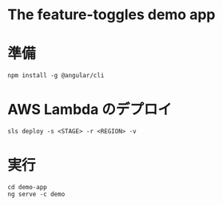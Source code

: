 The feature-toggles demo app
============================

# 準備

```
npm install -g @angular/cli
```

# AWS Lambda のデプロイ

```
sls deploy -s <STAGE> -r <REGION> -v
```

# 実行

```
cd demo-app
ng serve -c demo
```
